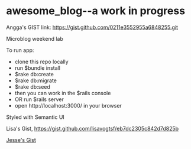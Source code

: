 awesome_blog--a work in progress
============
Angga's GIST link: https://gist.github.com/0211e3552955a6848255.git

Microblog weekend lab

To run app: 
* clone this repo locally
* run $bundle install
* $rake db:create
* $rake db:migrate
* $rake db:seed
* then you can work in the $rails console
* OR run $rails server
* open http://localhost:3000/ in your browser


Styled with Semantic UI


Lisa's Gist, https://gist.github.com/lisavogtsf/eb7dc2305c842d7d825b

[Jesse's Gist](https://gist.github.com/MooreJesseB/493d2eb2b94cc57bbb56)
